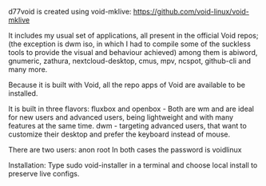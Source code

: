 d77void is created using void-mklive:
https://github.com/void-linux/void-mklive

It includes my usual set of applications, all present in the official Void repos; 
(the exception is dwm iso, in which I had to compile some of the suckless tools to provide the visual and behaviour achieved)
among them is abiword, gnumeric, zathura, nextcloud-desktop, cmus, mpv, ncspot, github-cli and many more.

Because it is built with Void, all the repo apps of Void are available to be installed.

It is built in three flavors:
fluxbox and openbox - Both are wm and are ideal for new users and advanced users, being lightweight and with many features at the same time.
dwm - targeting advanced users, that want to customize their desktop and prefer the keyboard instead of mouse.

There are two users:
anon
root
In both cases the password is voidlinux

Installation:
Type sudo void-installer in a terminal and choose local install to preserve live configs.